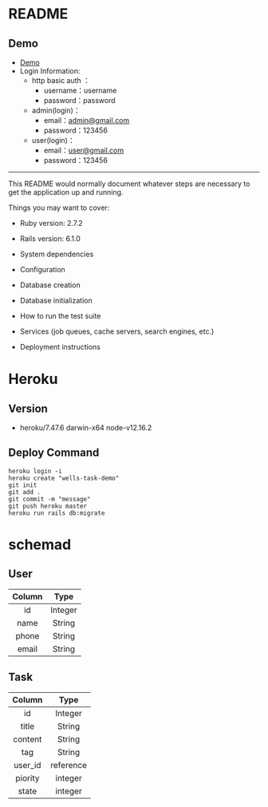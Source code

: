 # README
## Demo
* [Demo](https://wells-task-demo.herokuapp.com/)
* Login Information:
  * http basic auth ：
    * username：username
    * password：password
  * admin(login)：
    * email：admin@gmail.com
    * password：123456
  * user(login)：
    * email：user@gmail.com
    * password：123456
    
----------

This README would normally document whatever steps are necessary to get the
application up and running.

Things you may want to cover:

* Ruby version: 2.7.2

* Rails version: 6.1.0

* System dependencies 

* Configuration

* Database creation

* Database initialization

* How to run the test suite

* Services (job queues, cache servers, search engines, etc.)

* Deployment instructions
# Heroku
## Version
- heroku/7.47.6 darwin-x64 node-v12.16.2
## Deploy Command
```
heroku login -i
heroku create "wells-task-demo"
git init
git add .
git commit -m "message"
git push heroku master
heroku run rails db:migrate
```
# schemad
## User
  Column  | Type
 :--------:|:--------:
  id    |   Integer
  name  |   String
  phone |   String
  email |   String
## Task
   Column  | Type
  :--------:|:--------:
   id   |   Integer
   title  |   String
   content |   String
   tag  |   String
   user_id  |  reference
   piority  |  integer
   state    |  integer
  
